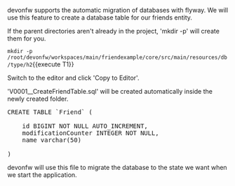 devonfw supports the automatic migration of databases with flyway. We will use this feature to create a database table for our friends entity.


If the parent directories aren't already in the project, 'mkdir -p' will create them for you. 

`mkdir -p /root/devonfw/workspaces/main/friendexample/core/src/main/resources/db/type/h2`{{execute T1}}

Switch to the editor and click 'Copy to Editor'. 

'V0001__CreateFriendTable.sql' will be created automatically inside the newly created folder.

<pre class="file" data-filename="devonfw/workspaces/main/friendexample/core/src/main/resources/db/type/h2/V0001__CreateFriendTable.sql">
CREATE TABLE `Friend` (

    id BIGINT NOT NULL AUTO_INCREMENT,
    modificationCounter INTEGER NOT NULL,
    name varchar(50)

)
</pre>

devonfw will use this file to migrate the database to the state we want when we start the application.
